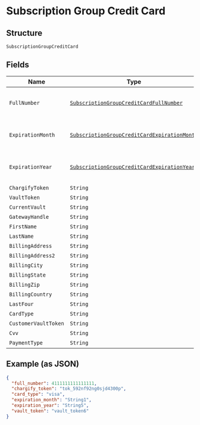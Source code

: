 
# Subscription Group Credit Card

## Structure

`SubscriptionGroupCreditCard`

## Fields

| Name | Type | Tags | Description | Getter | Setter |
|  --- | --- | --- | --- | --- | --- |
| `FullNumber` | [`SubscriptionGroupCreditCardFullNumber`](../../doc/models/containers/subscription-group-credit-card-full-number.md) | Optional | This is a container for one-of cases. | SubscriptionGroupCreditCardFullNumber getFullNumber() | setFullNumber(SubscriptionGroupCreditCardFullNumber fullNumber) |
| `ExpirationMonth` | [`SubscriptionGroupCreditCardExpirationMonth`](../../doc/models/containers/subscription-group-credit-card-expiration-month.md) | Optional | This is a container for one-of cases. | SubscriptionGroupCreditCardExpirationMonth getExpirationMonth() | setExpirationMonth(SubscriptionGroupCreditCardExpirationMonth expirationMonth) |
| `ExpirationYear` | [`SubscriptionGroupCreditCardExpirationYear`](../../doc/models/containers/subscription-group-credit-card-expiration-year.md) | Optional | This is a container for one-of cases. | SubscriptionGroupCreditCardExpirationYear getExpirationYear() | setExpirationYear(SubscriptionGroupCreditCardExpirationYear expirationYear) |
| `ChargifyToken` | `String` | Optional | - | String getChargifyToken() | setChargifyToken(String chargifyToken) |
| `VaultToken` | `String` | Optional | - | String getVaultToken() | setVaultToken(String vaultToken) |
| `CurrentVault` | `String` | Optional | - | String getCurrentVault() | setCurrentVault(String currentVault) |
| `GatewayHandle` | `String` | Optional | - | String getGatewayHandle() | setGatewayHandle(String gatewayHandle) |
| `FirstName` | `String` | Optional | - | String getFirstName() | setFirstName(String firstName) |
| `LastName` | `String` | Optional | - | String getLastName() | setLastName(String lastName) |
| `BillingAddress` | `String` | Optional | - | String getBillingAddress() | setBillingAddress(String billingAddress) |
| `BillingAddress2` | `String` | Optional | - | String getBillingAddress2() | setBillingAddress2(String billingAddress2) |
| `BillingCity` | `String` | Optional | - | String getBillingCity() | setBillingCity(String billingCity) |
| `BillingState` | `String` | Optional | - | String getBillingState() | setBillingState(String billingState) |
| `BillingZip` | `String` | Optional | - | String getBillingZip() | setBillingZip(String billingZip) |
| `BillingCountry` | `String` | Optional | - | String getBillingCountry() | setBillingCountry(String billingCountry) |
| `LastFour` | `String` | Optional | - | String getLastFour() | setLastFour(String lastFour) |
| `CardType` | `String` | Optional | - | String getCardType() | setCardType(String cardType) |
| `CustomerVaultToken` | `String` | Optional | - | String getCustomerVaultToken() | setCustomerVaultToken(String customerVaultToken) |
| `Cvv` | `String` | Optional | - | String getCvv() | setCvv(String cvv) |
| `PaymentType` | `String` | Optional | - | String getPaymentType() | setPaymentType(String paymentType) |

## Example (as JSON)

```json
{
  "full_number": 4111111111111111,
  "chargify_token": "tok_592nf92ng0sjd4300p",
  "card_type": "visa",
  "expiration_month": "String1",
  "expiration_year": "String5",
  "vault_token": "vault_token6"
}
```

